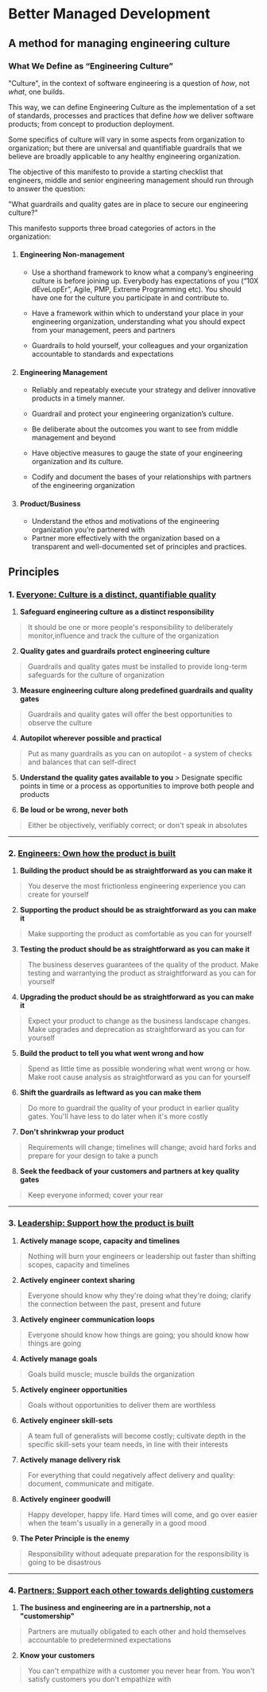 Better Managed Development
===========================
## A method for managing engineering culture
### What We Define as “Engineering Culture”

"Culture", in the context of software engineering is a question of _how_, not _what_, one builds.

This way, we can define Engineering Culture as the implementation of a set of standards, processes and practices that define _how_ we deliver software products; from concept to production deployment. 

Some specifics of culture will vary in some aspects from organization to organization; but there are universal and quantifiable guardrails that we believe are broadly applicable to any healthy engineering organization. 

The objective of this manifesto to provide a starting checklist that engineers, middle and senior engineering management should run through to answer the question:

"What guardrails and quality gates are in place to secure our engineering culture?"

This manifesto supports three broad categories of actors in the organization:

1. #### Engineering Non-management
   - Use a shorthand framework to know what a company’s engineering culture is before joining up. Everybody has expectations of you (“10X dEveLopEr”, Agile, PMP, 	Extreme Programming etc). You should have one for the culture you participate in and contribute to. 	
 	
   - Have a framework within which to understand your place in your engineering organization, understanding what you should expect from your management, peers and 	partners
 	
   - Guardrails to hold yourself, your colleagues and your organization accountable to standards and 	expectations

2. #### Engineering Management
   - Reliably and repeatably execute your strategy and deliver innovative products in a timely 	manner.
 	
   - Guardrail and protect your engineering organization’s culture.
 	
   - Be deliberate about the outcomes you want to see from middle management and beyond
 	
   - Have objective measures to gauge the state of your engineering organization and its culture.
 	
   - Codify and document the bases 	of your relationships with partners of the engineering organization

3. #### Product/Business
   - Understand the ethos and 	motivations of the engineering organization you’re partnered with
   - Partner more effectively with the organization based on a transparent and well-documented set of principles and practices.


## Principles
### 1. [**Everyone:** Culture is a distinct, quantifiable quality](content/intro.md)

  1. **Safeguard engineering culture as a distinct responsibility**
   > It should be one or more people's responsibility to deliberately monitor,influence and track the culture of the organization
   
  2. **Quality gates and guardrails protect engineering culture**
   > Guardrails and quality gates must be installed to provide long-term safeguards for the culture of organization
   
  3. **Measure engineering culture along predefined guardrails and quality gates**
   > Guardrails and quality gates will offer the best opportunities to observe the culture
   
  4. **Autopilot wherever possible and practical**
   > Put as many guardrails as you can on autopilot - a system of checks and balances that can self-direct
 
  5. **Understand the quality gates available to you**
    > Designate specific points in time or a process as opportunities to improve both people and products

  6.  **Be loud or be wrong, never both**
   > Either be objectively, verifiably correct; or don't speak in absolutes  
 ****
 
### 2. [**Engineers:** Own how the product is built](content/build.md)

 1. **Building the product should be as straightforward as you can make it**
   > You deserve the most frictionless engineering experience you can create for yourself
   
 2. **Supporting the product should be as straightforward as you can make it** 
   > Make supporting the product as comfortable as you can for yourself
   
 3. **Testing the product should be as straightforward as you can make it**
   > The business deserves guarantees of the quality of the product. Make testing and warrantying the product as straightforward as you can for yourself
   
 4. **Upgrading the product should be as straightforward as you can make it** 
   > Expect your product to change as the business landscape changes. Make upgrades and deprecation as straightforward as you can for yourself 
   
 5. **Build the product to tell you what went wrong and how**
   > Spend as little time as possible wondering what went wrong or how. Make root cause analysis as straightforward as you can for yourself
   
 6. **Shift the guardrails as leftward as you can make them**
   > Do more to guardrail the quality of your product in earlier quality gates. You'll have less to do later when it's more costly
   
 7. **Don't shrinkwrap your product**
   > Requirements will change; timelines will change; avoid hard forks and prepare for your design to take a punch
   
 8. **Seek the feedback of your customers and partners at key quality gates**
   > Keep everyone informed; cover your rear
   
   ***
   
### 3. [**Leadership:** Support how the product is built ](content/grow.md)

  1. **Actively manage scope, capacity and timelines**
   > Nothing will burn your engineers or leadership out faster than shifting scopes, capacity and timelines
   
  2. **Actively engineer context sharing**
   > Everyone should know why they're doing what they're doing; clarify the connection between the past, present and future
   
  3. **Actively engineer communication loops**
   > Everyone should know how things are going; you should know how things are going
   
  4. **Actively manage goals**
   > Goals build muscle; muscle builds the organization
    
  5. **Actively engineer opportunities** 
   > Goals without opportunities to deliver them are worthless
    
  6. **Actively engineer skill-sets** 
   > A team full of generalists will become costly; cultivate depth in the specific skill-sets your team needs, in line with their interests
   
  7. **Actively manage delivery risk**
   >  For everything that could negatively affect delivery and quality: document, communicate and mitigate.
   
  8. **Actively engineer goodwill**
   > Happy developer, happy life. Hard times will come, and go over easier when the team's usually in a generally in a good mood
   
  9. **The Peter Principle is the enemy**
   > Responsibility without adequate preparation for the responsibility is going to be disastrous
   ***
   
### 4. [**Partners:** Support each other towards delighting customers](content/partner.md)
  1. **The business and engineering are in a partnership, not a "customership"**
   > Partners are mutually obligated to each other and hold themselves accountable to predetermined expectations
   
  2. **Know your customers**
   > You can't empathize with a customer you never hear from. You won't satisfy customers you don't empathize with
   

